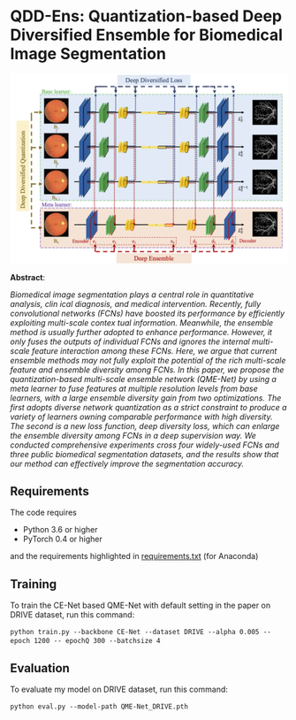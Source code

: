 # QDD-Ens: Quantization-based Deep Diversified Ensemble for Biomedical Image Segmentation

![111](./111.png)



**Abstract**:

*Biomedical image segmentation plays a central role in quantitative analysis, clin ical diagnosis, and medical intervention. Recently, fully convolutional networks  (FCNs) have boosted its performance by efficiently exploiting multi-scale contex tual information. Meanwhile, the ensemble method is usually further adopted to enhance performance. However, it only fuses the outputs of individual FCNs and  ignores the internal multi-scale feature interaction among these FCNs. Here, we  argue that current ensemble methods may not fully exploit the potential of the  rich multi-scale feature and ensemble diversity among FCNs. In this paper, we  propose the quantization-based multi-scale ensemble network (QME-Net) by using a meta learner to fuse features at multiple resolution levels from base learners,  with a large ensemble diversity gain from two optimizations. The first adopts  diverse network quantization as a strict constraint to produce a variety of learners owning comparable performance with high diversity. The second is a new loss  function, deep diversity loss, which can enlarge the ensemble diversity among FCNs in a deep supervision way. We conducted comprehensive experiments cross four widely-used FCNs and three public biomedical segmentation datasets, and the  results show that our method can effectively improve the segmentation accuracy.*





## Requirements

The  code requires

- Python 3.6 or higher
- PyTorch 0.4 or higher

and the requirements highlighted in [requirements.txt](./requirements.txt) (for Anaconda)



## Training

To train the CE-Net based QME-Net with default setting in the paper on DRIVE dataset, run this command:

```train
python train.py --backbone CE-Net --dataset DRIVE --alpha 0.005 --epoch 1200 -- epochQ 300 --batchsize 4
```



## Evaluation

To evaluate my model on DRIVE dataset, run this command:

```eval
python eval.py --model-path QME-Net_DRIVE.pth 
```






